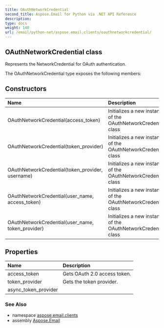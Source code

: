 ```yaml
---
title: OAuthNetworkCredential
second_title: Aspose.Email for Python via .NET API Reference
description: 
type: docs
weight: 140
url: /email/python-net/aspose.email.clients/oauthnetworkcredential/
---
```


## OAuthNetworkCredential class

Represents the NetworkCredential for OAuth authentication.

The OAuthNetworkCredential type exposes the following members:
## Constructors
| Name | Description |
| :- | :- |
|OAuthNetworkCredential(access_token)|Initializes a new instance of the OAuthNetworkCredential class|
|OAuthNetworkCredential(token_provider)|Initializes a new instance of the OAuthNetworkCredential class|
|OAuthNetworkCredential(token_provider, username)|Initializes a new instance of the OAuthNetworkCredential class|
|OAuthNetworkCredential(user_name, access_token)|Initializes a new instance of the OAuthNetworkCredential class|
|OAuthNetworkCredential(user_name, token_provider)|Initializes a new instance of the OAuthNetworkCredential class|
## Properties
| Name | Description |
| :- | :- |
|access_token|Gets OAuth 2.0 access token.|
|token_provider|Gets the token provider.|
|async_token_provider|  |

### See Also

* namespace [aspose.email.clients](/email/python-net/aspose.email.clients/)
* assembly [Aspose.Email](/slides/python-net/)

